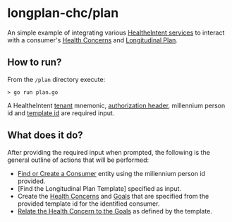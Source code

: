 # longplan-chc/plan
An simple example of integrating various [HealtheIntent services](https://docs.healtheintent.com/#services) to interact with a consumer's [Health Concerns](https://docs.healtheintent.com/api/v1/health_concern/) and [Longitudinal Plan](https://docs.healtheintent.com/api/v1/longitudinal_plan/).

## How to run?

From the `/plan` directory execute:

```
> go run plan.go
```

A HealtheIntent [tenant](https://docs.healtheintent.com/#uri-structure) mnemonic, [authorization header](https://docs.healtheintent.com/#authentication), millennium person id and [template id](https://docs.healtheintent.com/api/v1/longitudinal_plan/#plan-templates) are required input.

## What does it do?

After providing the required input when prompted, the following is the general outline of actions that will be performed:
- [Find or Create a Consumer](https://docs.healtheintent.com/api/v1/consumer/) entity using the millennium person id provided.
- [Find the Longitudinal Plan Template] specified as input.
- Create the [Health Concerns](https://docs.healtheintent.com/api/v1/health_concern/#create-a-health-concern) and [Goals](https://docs.healtheintent.com/api/v1/longitudinal_plan/#create-a-goal) that are specified from the provided template id for the identified consumer.
- [Relate the Health Concern to the Goals](https://docs.healtheintent.com/api/v1/longitudinal_plan/#relate-a-health-concern-to-a-goal) as defined by the template.